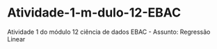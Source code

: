 # Atividade-1-m-dulo-12-EBAC
Atividade 1 do módulo 12 ciência de dados EBAC - Assunto: Regressão Linear 
